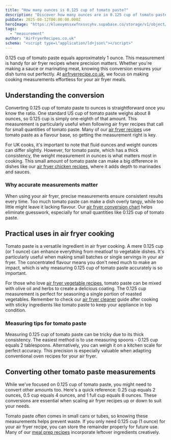 ```yaml
---
title: "How many ounces is 0.125 cup of tomato paste?"
description: "Discover how many ounces are in 0.125 cup of tomato paste with our easy conversion guide. Perfect for air fryer recipes!"
pubDate: 2025-08-12T00:00:00.000Z
heroImage: "https://klueoymssxwfnxsvcyhv.supabase.co/storage/v1/object/public/md/how-many-ounces-is-0-125-cup-of-tomato-paste-338b828e.webp"
tags:
  - "measurement"
author: "AirFryerRecipes.co.uk"
schema: "<script type=\"application/ld+json\"></script>"
---
```


<p>0.125 cup of tomato paste equals approximately 1 ounce. This measurement is handy for air fryer recipes where precision matters. Whether you're making a sauce or marinating meat, knowing this conversion ensures your dish turns out perfectly. At <a href=https://www.airfryerrecipe.co.uk>airfryerrecipe.co.uk</a>, we focus on making cooking measurements effortless for your air fryer meals.</p>

<h2>Understanding the conversion</h2>
<p>Converting 0.125 cup of tomato paste to ounces is straightforward once you know the ratio. One standard US cup of tomato paste weighs about 8 ounces, so 0.125 cup is simply one-eighth of that amount. This measurement is particularly useful when following air fryer recipes that call for small quantities of tomato paste. Many of our <a href=https://www.airfryerrecipe.co.uk/recipes>air fryer recipes</a> use tomato paste as a flavour base, so getting the measurement right is key.</p>

<p>For UK cooks, it's important to note that fluid ounces and weight ounces can differ slightly. However, for tomato paste, which has a thick consistency, the weight measurement in ounces is what matters most in cooking. This small amount of tomato paste can make a big difference in dishes like our <a href=https://www.airfryerrecipe.co.uk/recipe-category/chicken>air fryer chicken recipes</a>, where it adds depth to marinades and sauces.</p>

<h3>Why accurate measurements matter</h3>
<p>When using your air fryer, precise measurements ensure consistent results every time. Too much tomato paste can make a dish overly tangy, while too little might leave it lacking flavour. Our <a href=https://www.airfryerrecipe.co.uk/air-fryer-conversion-chart>air fryer conversion chart</a> helps eliminate guesswork, especially for small quantities like 0.125 cup of tomato paste.</p>

<h2>Practical uses in air fryer cooking</h2>
<p>Tomato paste is a versatile ingredient in air fryer cooking. A mere 0.125 cup (or 1 ounce) can enhance everything from meatloaf to vegetable dishes. It's particularly useful when making small batches or single servings in your air fryer. The concentrated flavour means you don't need much to make an impact, which is why measuring 0.125 cup of tomato paste accurately is so important.</p>

<p>For those who love <a href=https://www.airfryerrecipe.co.uk/recipe-category/vegetables>air fryer vegetable recipes</a>, tomato paste can be mixed with olive oil and herbs to create a delicious coating. The 0.125 cup measurement is perfect for seasoning a single portion of roasted vegetables. Remember to check our <a href=https://www.airfryerrecipe.co.uk/air-fryer-cleaner>air fryer cleaner</a> guide after cooking with sticky ingredients like tomato paste to keep your appliance in top condition.</p>

<h3>Measuring tips for tomato paste</h3>
<p>Measuring 0.125 cup of tomato paste can be tricky due to its thick consistency. The easiest method is to use measuring spoons - 0.125 cup equals 2 tablespoons. Alternatively, you can weigh it on a kitchen scale for perfect accuracy. This precision is especially valuable when adapting conventional oven recipes for your air fryer.</p>

<h2>Converting other tomato paste measurements</h2>
<p>While we've focused on 0.125 cup of tomato paste, you might need to convert other amounts too. Here's a quick reference: 0.25 cup equals 2 ounces, 0.5 cup equals 4 ounces, and 1 full cup equals 8 ounces. These conversions are essential when scaling air fryer recipes up or down to suit your needs.</p>

<p>Tomato paste often comes in small cans or tubes, so knowing these measurements helps prevent waste. If you only need 0.125 cup (1 ounce) for your air fryer recipe, you can store the remainder properly for future use. Many of our <a href=https://www.airfryerrecipe.co.uk/recipe-category/meal-prep>meal prep recipes</a> incorporate leftover ingredients creatively.</p>